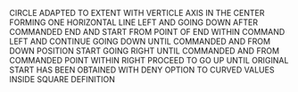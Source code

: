CIRCLE ADAPTED TO EXTENT WITH VERTICLE AXIS IN THE CENTER FORMING ONE HORIZONTAL LINE LEFT AND GOING DOWN AFTER COMMANDED END AND START FROM POINT OF END WITHIN COMMAND LEFT AND CONTINUE GOING DOWN UNTIL COMMANDED AND FROM DOWN POSITION START GOING RIGHT UNTIL COMMANDED AND FROM COMMANDED POINT WITHIN RIGHT PROCEED TO GO UP UNTIL ORIGINAL START HAS BEEN OBTAINED WITH DENY OPTION TO CURVED VALUES INSIDE SQUARE DEFINITION
